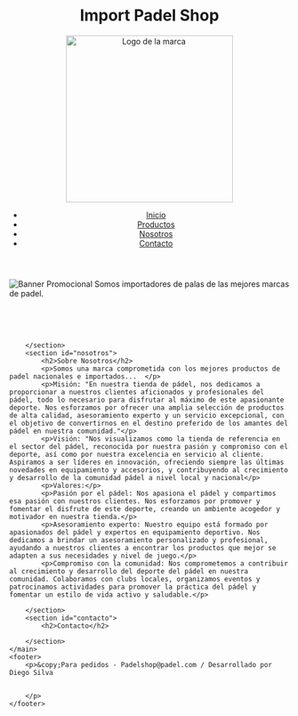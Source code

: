 <!DOCTYPE html>
<html lang="es">
<head>
    <meta charset="UTF-8">
    <meta name="viewport" content="width=device-width, initial-scale=1.0">
    <title>Import Padel Shop</title>
    <link rel="stylesheet" href="styles.css"> 
</head>
<body>
    <header>
        <h1>Import Padel Shop</h1>
        <img src="logo/original-1673bd821d6e1b6e57d7fd01017995ac.jpg" alt="Logo de la marca" style="width: 300px; height: auto;">
        <nav>
            <ul>
                <li><a href="#inicio">Inicio</a></li>
                <li><a href="#productos">Productos</a></li>
                <li><a href="#nosotros">Nosotros</a></li>
                <li><a href="#contacto">Contacto</a></li>
            </ul>
        </nav>
    </header>
    <main>
        <section id="inicio">
            <img src="banner/banner.jpg.webp" alt="Banner Promocional">
         </h2 style="font-size: 28px;"> Somos importadores de palas de las mejores marcas de padel.</p> 
        </section>
        <section id="productos">
            <h2><img src="produtos/images (1).jfif" alt="" class="jpg"></h2>
            <img src="produtos/images (3).jfif" alt="">
            <img src="produtos/images (4).jfif" alt="">
            <img src="produtos/images (5).jfif" alt="">
            <img src="produtos/paleta.jfif" alt="">
            <img src="produtos/mejores-palas-nivel-intermedio-1200x629.jpg" alt="">
            
             
        </section>
        <section id="nosotros">
            <h2>Sobre Nosotros</h2>
            <p>Somos una marca comprometida con los mejores productos de padel nacionales e importados...  </p>
            <p>Misión: "En nuestra tienda de pádel, nos dedicamos a proporcionar a nuestros clientes aficionados y profesionales del pádel, todo lo necesario para disfrutar al máximo de este apasionante deporte. Nos esforzamos por ofrecer una amplia selección de productos de alta calidad, asesoramiento experto y un servicio excepcional, con el objetivo de convertirnos en el destino preferido de los amantes del pádel en nuestra comunidad."</p>
            <p>Visión: "Nos visualizamos como la tienda de referencia en el sector del pádel, reconocida por nuestra pasión y compromiso con el deporte, así como por nuestra excelencia en servicio al cliente. Aspiramos a ser líderes en innovación, ofreciendo siempre las últimas novedades en equipamiento y accesorios, y contribuyendo al crecimiento y desarrollo de la comunidad pádel a nivel local y nacional</p>
            <p>Valores:</p>
            <p>Pasión por el pádel: Nos apasiona el pádel y compartimos esa pasión con nuestros clientes. Nos esforzamos por promover y fomentar el disfrute de este deporte, creando un ambiente acogedor y motivador en nuestra tienda.</p>
            <p>Asesoramiento experto: Nuestro equipo está formado por apasionados del pádel y expertos en equipamiento deportivo. Nos dedicamos a brindar un asesoramiento personalizado y profesional, ayudando a nuestros clientes a encontrar los productos que mejor se adapten a sus necesidades y nivel de juego.</p>
            <p>Compromiso con la comunidad: Nos comprometemos a contribuir al crecimiento y desarrollo del deporte del pádel en nuestra comunidad. Colaboramos con clubs locales, organizamos eventos y patrocinamos actividades para promover la práctica del pádel y fomentar un estilo de vida activo y saludable.</p>
               
        </section>
        <section id="contacto">
            <h2>Contacto</h2>
            
        </section>
    </main>
    <footer>
        <p>&copy;Para pedidos - Padelshop@padel.com / Desarrollado por Diego Silva
         
          
        </p>
    </footer>
</body>
</html>
